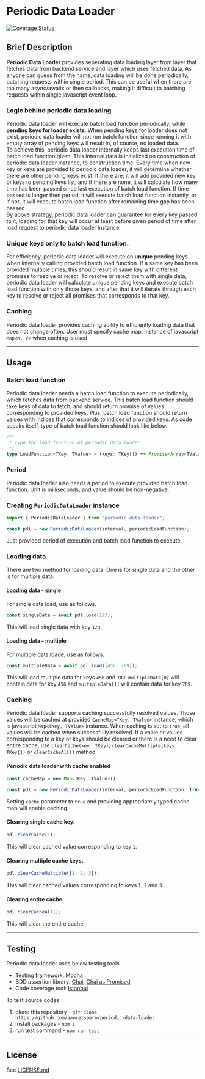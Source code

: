 # Periodic Data Loader  
  
[![Coverage Status](https://coveralls.io/repos/amoretspero/periodic-data-loader/badge.svg?branch=master)](https://coveralls.io/r/amoretspero/periodic-data-loader?branch=master)
  
## Brief Description  
  
**Periodic Data Loader** provides seperating data loading layer from layer that fetches data from backend service and layer which uses fetched data. As anyone can guess from the name, data loading will be done periodically, batching requests within single period. This can be useful when there are too many async/awaits or then callbacks, making it difficult to batching requests within single javascript event loop.  
  
### Logic behind periodic data loading  
  
Periodic data loader will execute batch load function periodically, while **pending keys for loader exists**. When pending keys for loader does not exist, periodic data loader will not run batch function since running it with empty array of pending keys will result in, of course, no loaded data.  
To achieve this, periodic data loader internally keeps last execution time of batch load function given. This internal data is initialized on construction of periodic data loader instance, to construction time. Every time when new key or keys are provided to periodic data loader, it will determine whether there are other pending keys exist. If there are, it will add provided new key or keys to pending keys list, and if there are none, it will calculate how many time has been passed since last execution of batch load function. If time passed is longer then period, it will execute batch load function instantly, or if not, it will execute batch load function after remaining time gap has been passed.  
By above strategy, periodic data loader can guarantee for every key passed to it, loading for that key will occur at least before given period of time after load request to periodic data loader instance.  
  
### Unique keys only to batch load function.  
  
For efficiency, periodic data loader will execute on **unique** pending keys when internally calling provided batch load function. If a same key has been provided multiple times, this should result in same key with different promises to resolve or reject. To resolve or reject them with single data, periodic data loader will calculate unique pending keys and execute batch load function with only those keys, and after that it will iterate through each key to resolve or reject all promises that corresponds to that key.  
  
### Caching  
  
Periodic data loader provides caching ability to efficiently loading data that does not change often. User must specify cache map, instance of javascript `Map<K, V>` when caching is used.  
  
---  
  
## Usage  
  
### Batch load function  
  
Periodic data loader needs a batch load function to execute periodically, which fetches data from backend service. This batch load function should take keys of data to fetch, and should return promise of values corresponding to provided keys. Plus, batch load function should return values with indices that corresponds to indices of provided keys. As code speaks itself, type of batch load function should look like below.
```typescript
/**
 * Type for load function of periodic data loader.
 */
type LoadFunction<TKey, TValue> = (keys: TKey[]) => Promise<Array<TValue | Error>>;
```  
  
### Period  
  
Periodic data loader also needs a period to execute provided batch load function. Unit is milliseconds, and value should be non-negative.

### Creating `PeriodicDataLoader` instance  
  
```typescript
import { PeriodicDataLoader } from "periodic-data-loader";

const pdl = new PeriodicDataLoader(interval, periodicLoadFunction);
```  
Just provided period of execution and batch load function to execute.  
  
### Loading data  
  
There are two method for loading data. One is for single data and the other is for multiple data.  
  
#### Loading data - single  
  
For single data load, use as follows.  
  
```typescript
const singleData = await pdl.load(123);
```  
This will load single data with key `123`.  
  
#### Loading data - multiple  
  
For multiple data loade, use as follows.  
  
```typescript
const multipleData = await pdl.load([456, 789]);
```  
This will load multiple data for keys `456` and `789`. `multipleData[0]` will contain data for key `456` and `multipleData[1]` will contain data for key `789`.  
  
### Caching  
  
Periodic data loader supports caching successfully resolved values. Those values will be cached at provided `CacheMap<TKey, TValue>` instance, which is javascript `Map<TKey, TValue>` instance. When caching is set to `true`, all values will be cached when successfully resolved. If a value or values corresponding to a key or keys should be cleared or there is a need to clear entire cache, use `clearCache(key: TKey)`, `clearCacheMultiple(keys: TKey[])` or `clearCacheAll()` method.  
  
#### Periodic data loader with cache enabled  
  
```typescript
const cacheMap = new Map<TKey, TValue>();

const pdl = new PeriodicDataLoader(interval, periodicLoadFunction, true, cacheMap);
```  
Setting `cache` parameter to `true` and providing appropriately typed cache map will enable caching.  
  
#### Clearing single cache key.  
  
```typescript
pdl.clearCache(1);
```  
This will clear cached value corresponding to key `1`.  
  
#### Clearing multiple cache keys.  
  
```typescript
pdl.clearCacheMultiple([1, 2, 3]);
```  
This will clear cached values corresponding to keys `1`, `2` and `3`.  
  
#### Clearing entire cache.  
  
```typescript
pdl.clearCacheAll();
```  
This will clear the entire cache.  
  
---  
  
## Testing  
  
Periodic data loader uses below testing tools.  
- Testing framework: [Mocha](https://mochajs.org)
- BDD assertion library: [Chai](https://www.chaijs.com/), [Chai as Promised](https://www.chaijs.com/plugins/chai-as-promised/)
- Code coverage tool: [Istanbul](https://istanbul.js.org)  
  
To test source codes
1. clone this repository - `git clone https://github.com/amoretspero/periodic-data-loader`
2. install packages - `npm i`  
3. run test command - `npm run test`  
  
---  
  
## License  
  
See [LICENSE.md](https://github.com/amoretspero/periodic-data-loader/blob/master/LICENSE.md)